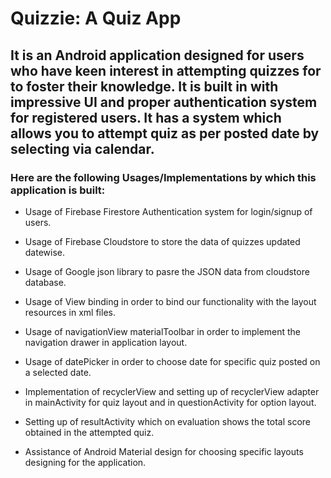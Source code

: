 # Quizzie: A Quiz App

## It is an Android application designed for users who have keen interest in attempting quizzes for to foster their knowledge. It is built in with impressive UI and proper authentication system for registered users. It has a system which allows you to attempt quiz as per posted date by selecting via calendar.

### Here are the following Usages/Implementations by which this application is built:

- Usage of Firebase Firestore Authentication system for login/signup of users.

- Usage of Firebase Cloudstore to store the data of quizzes updated datewise.

- Usage of Google json library to pasre the JSON data from cloudstore database.

- Usage of View binding in order to bind our functionality with the layout resources in xml files.

- Usage of navigationView materialToolbar in order to implement the navigation drawer in application layout.

- Usage of datePicker in order to choose date for specific quiz posted on a selected date.

- Implementation of recyclerView and setting up of recyclerView adapter in mainActivity for quiz layout and in questionActivity for option layout.

- Setting up of resultActivity which on evaluation shows the total score obtained in the attempted quiz.

- Assistance of Android Material design for choosing specific layouts designing for the application.

  
